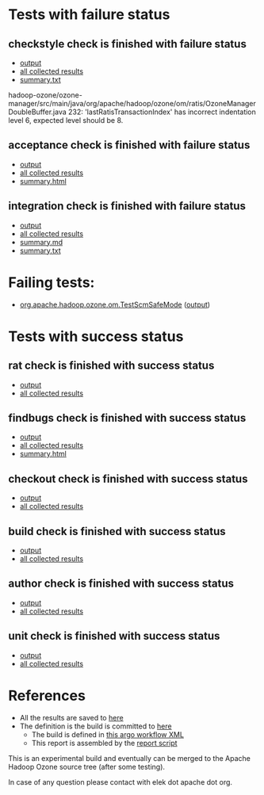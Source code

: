 # Tests with failure status

## checkstyle check is finished with failure status

   * [output](https://raw.githubusercontent.com/elek/ozone-ci-03/master/pr/pr-hdds-2397-pk6fk/checkstyle/output.log)
   * [all collected results](https://github.com/elek/ozone-ci-03/tree/master/pr/pr-hdds-2397-pk6fk/checkstyle)
   * [summary.txt](https://github.com/elek/ozone-ci-03/tree/master/pr/pr-hdds-2397-pk6fk/checkstyle/summary.txt)

hadoop-ozone/ozone-manager/src/main/java/org/apache/hadoop/ozone/om/ratis/OzoneManagerDoubleBuffer.java
 232: &apos;lastRatisTransactionIndex&apos; has incorrect indentation level 6, expected level should be 8.

## acceptance check is finished with failure status

   * [output](https://raw.githubusercontent.com/elek/ozone-ci-03/master/pr/pr-hdds-2397-pk6fk/acceptance/output.log)
   * [all collected results](https://github.com/elek/ozone-ci-03/tree/master/pr/pr-hdds-2397-pk6fk/acceptance)
   * [summary.html](https://elek.github.io/ozone-ci-03/pr/pr-hdds-2397-pk6fk/acceptance/summary.html)


## integration check is finished with failure status

   * [output](https://raw.githubusercontent.com/elek/ozone-ci-03/master/pr/pr-hdds-2397-pk6fk/integration/output.log)
   * [all collected results](https://github.com/elek/ozone-ci-03/tree/master/pr/pr-hdds-2397-pk6fk/integration)
   * [summary.md](https://github.com/elek/ozone-ci-03/tree/master/pr/pr-hdds-2397-pk6fk/integration/summary.md)
   * [summary.txt](https://github.com/elek/ozone-ci-03/tree/master/pr/pr-hdds-2397-pk6fk/integration/summary.txt)

# Failing tests: 

 * [org.apache.hadoop.ozone.om.TestScmSafeMode](hadoop-ozone/integration-test/org.apache.hadoop.ozone.om.TestScmSafeMode.txt) ([output](hadoop-ozone/integration-test/org.apache.hadoop.ozone.om.TestScmSafeMode-output.txt))


# Tests with success status

## rat check is finished with success status

   * [output](https://raw.githubusercontent.com/elek/ozone-ci-03/master/pr/pr-hdds-2397-pk6fk/rat/output.log)
   * [all collected results](https://github.com/elek/ozone-ci-03/tree/master/pr/pr-hdds-2397-pk6fk/rat)


## findbugs check is finished with success status

   * [output](https://raw.githubusercontent.com/elek/ozone-ci-03/master/pr/pr-hdds-2397-pk6fk/findbugs/output.log)
   * [all collected results](https://github.com/elek/ozone-ci-03/tree/master/pr/pr-hdds-2397-pk6fk/findbugs)
   * [summary.html](https://elek.github.io/ozone-ci-03/pr/pr-hdds-2397-pk6fk/findbugs/summary.html)


## checkout check is finished with success status

   * [output](https://raw.githubusercontent.com/elek/ozone-ci-03/master/pr/pr-hdds-2397-pk6fk/checkout/output.log)
   * [all collected results](https://github.com/elek/ozone-ci-03/tree/master/pr/pr-hdds-2397-pk6fk/checkout)


## build check is finished with success status

   * [output](https://raw.githubusercontent.com/elek/ozone-ci-03/master/pr/pr-hdds-2397-pk6fk/build/output.log)
   * [all collected results](https://github.com/elek/ozone-ci-03/tree/master/pr/pr-hdds-2397-pk6fk/build)


## author check is finished with success status

   * [output](https://raw.githubusercontent.com/elek/ozone-ci-03/master/pr/pr-hdds-2397-pk6fk/author/output.log)
   * [all collected results](https://github.com/elek/ozone-ci-03/tree/master/pr/pr-hdds-2397-pk6fk/author)


## unit check is finished with success status

   * [output](https://raw.githubusercontent.com/elek/ozone-ci-03/master/pr/pr-hdds-2397-pk6fk/unit/output.log)
   * [all collected results](https://github.com/elek/ozone-ci-03/tree/master/pr/pr-hdds-2397-pk6fk/unit)




# References

 * All the results are saved to [here](https://github.com/elek/ozone-ci-03/tree/master/pr/pr-hdds-2397-pk6fk/)
 * The definition is the build is committed to [here](https://github.com/elek/argo-ozone)
    * The build is defined in [this argo workflow XML](https://github.com/elek/argo-ozone/blob/master/ozone-build.yaml)
    * This report is assembled by the [report script](https://github.com/elek/argo-ozone/blob/master/scripts/report.sh)

This is an experimental build and eventually can be merged to the Apache Hadoop Ozone source tree (after some testing).

In case of any question please contact with elek dot apache dot org.
